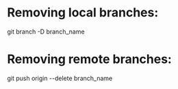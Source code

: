 # Removing local branches:

git branch -D branch_name

# Removing remote branches:

git push origin --delete branch_name